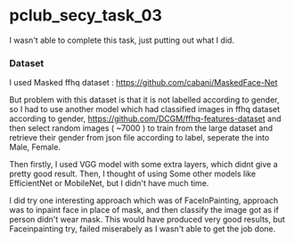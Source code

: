 # pclub_secy_task_03

I wasn't able to complete this task, just putting out what I did.

### Dataset
I used Masked ffhq dataset : https://github.com/cabani/MaskedFace-Net

But problem with this dataset is that it is not labelled according to gender, so I had to use another model which had classified images in ffhq dataset according to gender, https://github.com/DCGM/ffhq-features-dataset and then select random images ( ~7000 ) to train from the large dataset and retrieve their gender from json file according to label, seperate the into Male, Female.

Then firstly, I used VGG model with some extra layers, which didnt give a pretty good result.
Then, I thought of using Some other models like EfficientNet or MobileNet, but I didn't have much time.

I did try one interesting approach which was of FaceInPainting, approach was to inpaint face in place of mask, and then classify the image got as if person didn't wear mask. This would have produced very good results, but Faceinpainting try, failed miserabely as I wasn't able to get the job done.
